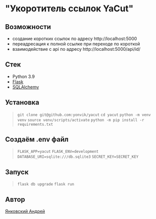 # "Укоротитель ссылок YaCut"
## Возможности
- создание коротких ссылок по адресу http://localhost:5000
- переадресация к полной ссылке при переходе по короткой
- взаимодействие с api по адресу http://localhost:5000/api/id/
## Стек
- Python 3.9
- [Flask](https://flask.palletsprojects.com/)
- [SQLAlchemy](https://docs.sqlalchemy.org/)
## Установка
>`git clone git@github.com:yonvik/yacut`
>`cd yacut`
>`python -m venv venv`
>`source venv/scripts/activate`
>`python -m pip install -r requirements.txt`
## Создаём .env файл
>`FLASK_APP=yacut`
>`FLASK_ENV=development`
>`DATABASE_URI=sqlite:///db.sqlite3`
>`SECRET_KEY=SECRET_KEY`
## Запуск
>`flask db upgrade`
>`flask run`

## Автор
[Янковский Андрей](https://github.com/yonvik)
